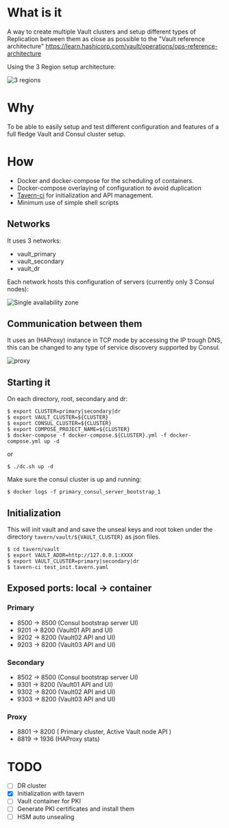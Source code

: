 # What is it
A way to create multiple Vault clusters and setup different types of Replication between them as close as possible to the "Vault reference architecture" https://learn.hashicorp.com/vault/operations/ops-reference-architecture

Using the 3 Region setup architecture:

![3 regions](https://d33wubrfki0l68.cloudfront.net/f4320f807477cdda5df25f904eaf3d7c9cfd761d/e6047/static/img/vault-ra-full-replication_no_region.png)

# Why 
To be able to easily setup and test different configuration and features of a full fledge Vault and Consul cluster setup.

# How
* Docker and docker-compose for the scheduling of containers.
* Docker-compose overlaying of configuration to avoid duplication
* [Tavern-ci](https://taverntesting.github.io/) for initialization and API management.
* Minimum use of simple shell scripts



## Networks
It uses 3 networks:
* vault_primary
* vault_secondary
* vault_dr
  
Each network hosts this configuration of servers (currently only 3 Consul nodes):

![Single availability zone](https://d33wubrfki0l68.cloudfront.net/177ba67519ffb1c802f5cb699c0b70cb40533ab6/63838/static/img/vault-ra-1-az.png)

## Communication between them

It uses an (HAProxy) instance in TCP mode by accessing the IP trough DNS, this can be changed to any type of service discovery supported by Consul.

![proxy](https://d33wubrfki0l68.cloudfront.net/b2d787641bf2dda0a8a1abf691cd9723a9c0ed8c/7b419/static/img/vault-ref-arch-9.png)


## Starting it
On each directory, root, secondary and dr:
```
$ export CLUSTER=primary|secondary|dr
$ export VAULT_CLUSTER=${CLUSTER}
$ export CONSUL_CLUSTER=${CLUSTER}
$ export COMPOSE_PROJECT_NAME=${CLUSTER}
$ docker-compose -f docker-compose.${CLUSTER}.yml -f docker-compose.yml up -d
```
or

```
$ ./dc.sh up -d
```
Make sure the consul cluster is up and running:

```
$ docker logs -f primary_consul_server_bootstrap_1
```

## Initialization
This will init vault and and save the unseal keys and root token under the directory ```tavern/vault/${VAULT_CLUSTER}```  as json files.
```
$ cd tavern/vault
$ export VAULT_ADDR=http://127.0.0.1:XXXX
$ export VAULT_CLUSTER=primary|secondary|dr
$ tavern-ci test_init.tavern.yaml 
```

## Exposed ports: local -> container
### Primary
- 8500 -> 8500 (Consul bootstrap server UI)
- 9201 -> 8200 (Vault01 API and UI)
- 9202 -> 8200 (Vault02 API and UI)
- 9203 -> 8200 (Vault03 API and UI)
### Secondary
-  8502 -> 8500 (Consul bootstrap server UI)
-  9301 -> 8200 (Vault01 API and UI)
-  9302 -> 8200 (Vault02 API and UI)
-  9303 -> 8200 (Vault03 API and UI)
### Proxy
- 8801 -> 8200 ( Primary cluster, Active Vault node API )
- 8819 -> 1936 (HAProxy stats)

# TODO
- [ ] DR cluster
- [x] Initialization with tavern
- [ ] Vault container for PKI
- [ ] Generate PKI certificates and install them
- [ ] HSM auto unsealing